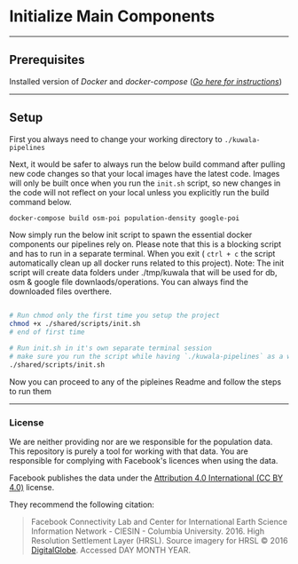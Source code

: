 # Initialize Main Components
---

## Prerequisites

Installed version of *Docker* and *docker-compose* ([*Go here for instructions*](https://docs.docker.com/compose/install/))

---

## Setup

First you always need to change your working directory to `./kuwala-pipelines`

Next, it would be safer to always run the below build command after pulling new code changes so that your local images have the latest code. Images will only be built once when you run the `init.sh` script, so new changes in the code will not reflect on your local unless you explicitly run the build command below.

```zsh
docker-compose build osm-poi population-density google-poi
```

Now simply run the below init script to spawn the essential docker components our pipelines rely on. Please note that this is a blocking script and has to run in a separate terminal. When you exit ( `ctrl + c` the script automatically clean up all docker runs related to this project). Note: The init script will create data folders under ./tmp/kuwala that will be used for db, osm & google file downlaods/operations. You can always find the downloaded files overthere.

```zsh

# Run chmod only the first time you setup the project
chmod +x ./shared/scripts/init.sh
# end of first time

# Run init.sh in it's own separate terminal session
# make sure you run the script while having `./kuwala-pipelines` as a working directory.
./shared/scripts/init.sh 

```

Now you can proceed to any of the pipleines Readme and follow the steps to run them

---

### License

We are neither providing nor are we responsible for the population data. This repository is purely a tool for working 
with that data. You are responsible for complying with Facebook's licences when using the data.

Facebook publishes the data under the 
[Attribution 4.0 International (CC BY 4.0)](https://creativecommons.org/licenses/by/4.0/) license.

They recommend the following citation:
> Facebook Connectivity Lab and Center for International Earth Science Information Network - CIESIN - Columbia 
> University. 2016. High Resolution Settlement Layer (HRSL). Source imagery for HRSL © 2016 
> [DigitalGlobe](http://explore.digitalglobe.com/Basemap-Vivid.html). Accessed DAY MONTH YEAR.